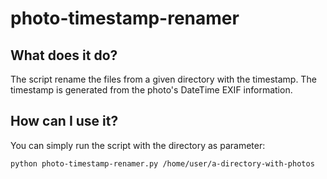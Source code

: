 photo-timestamp-renamer
=======================

What does it do?
----------------
The script rename the files from a given directory with the timestamp. The timestamp is generated from the photo's DateTime EXIF information.

How can I use it?
-----------------
You can simply run the script with the directory as parameter: 
```
python photo-timestamp-renamer.py /home/user/a-directory-with-photos
```
